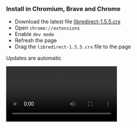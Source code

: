 ### Install in Chromium, Brave and Chrome
- Download the latest file [libredirect-1.5.5.crx](https://github.com/libredirect/libredirect/releases/download/v1.5.5/libredirect-1.5.5.crx)
- Open `chrome://extensions`
- Enable `dev mode`
- Refresh the page
- Drag the `libredirect-1.5.5.crx` file to the page

Updates are automatic

![](./img/install_chromium.mp4)